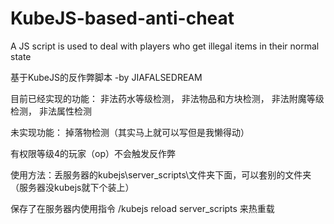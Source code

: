 # KubeJS-based-anti-cheat

A JS script is used to deal with players who get illegal items in their normal state

基于KubeJS的反作弊脚本 -by JIAFALSEDREAM

目前已经实现的功能： 非法药水等级检测， 非法物品和方块检测， 非法附魔等级检测， 非法属性检测

未实现功能： 掉落物检测（其实马上就可以写但是我懒得动）

有权限等级4的玩家（op）不会触发反作弊

使用方法：丢服务器的kubejs\server_scripts\文件夹下面，可以套别的文件夹（服务器没kubejs就下个装上）

保存了在服务器内使用指令 /kubejs reload server_scripts 来热重载
